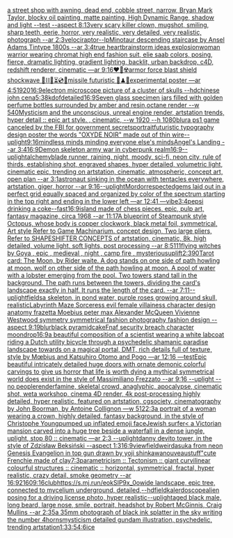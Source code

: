 [a street shop with awning, dead end, cobble street, narrow, Bryan Mark Taylor, blocky oil painting, matte painting, High Dynamic Range, shadow and light --test --aspect 8:13](https://www.ebank.nz/aiartgenerator?category=a%2520street%2520shop%2520with%2520awning%2C%2520dead%2520end%2C%2520cobble%2520street%2C%2520narrow%2C%2520Bryan%2520Mark%2520Taylor%2C%2520blocky%2520oil%2520painting%2C%2520matte%2520painting%2C%2520High%2520Dynamic%2520Range%2C%2520shadow%2520and%2520light%2520--test%2520--aspect%25208%3A13)[very scary killer clown, mugshot, smiling, sharp teeth, eerie, horror, very realistic, very detailed, very realistic, photograph --ar 2:3](https://www.ebank.nz/aiartgenerator?category=very%2520scary%2520killer%2520clown%2C%2520mugshot%2C%2520smiling%2C%2520sharp%2520teeth%2C%2520eerie%2C%2520horror%2C%2520very%2520realistic%2C%2520very%2520detailed%2C%2520very%2520realistic%2C%2520photograph%2520--ar%25202%3A3)[velociraptor](https://www.ebank.nz/aiartgenerator?category=velociraptor)[--lp](https://www.ebank.nz/aiartgenerator?category=--lp)[Minotaur descending staircase by Ansel Adams Tintype 1800s --ar 3:4](https://www.ebank.nz/aiartgenerator?category=Minotaur%2520descending%2520staircase%2520by%2520Ansel%2520Adams%2520Tintype%25201800s%2520--ar%25203%3A4)[true heart](https://www.ebank.nz/aiartgenerator?category=true%2520heart)[brainstorm ideas explosion](https://www.ebank.nz/aiartgenerator?category=brainstorm%2520ideas%2520explosion)[woman warrior wearing chromat high end fashion suit, elie saab colors, posing, fierce, dramatic lighting, gradient lighting, backlit, urban backdrop, c4D, redshift renderer, cinematic —ar 9:16](https://www.ebank.nz/aiartgenerator?category=woman%2520warrior%2520wearing%2520chromat%2520high%2520end%2520fashion%2520suit%2C%2520elie%2520saab%2520colors%2C%2520posing%2C%2520fierce%2C%2520dramatic%2520lighting%2C%2520gradient%2520lighting%2C%2520backlit%2C%2520urban%2520backdrop%2C%2520c4D%2C%2520redshift%2520renderer%2C%2520cinematic%2520%E2%80%94ar%25209%3A16)[❤️‍🔥☢️armor force blast shield shockwave 🧪⛓🧨⏳💿🚧missile futuristic 🧩♟🎼experimental poster —ar 4:5](https://www.ebank.nz/aiartgenerator?category=%E2%9D%A4%EF%B8%8F%E2%80%8D%F0%9F%94%A5%E2%98%A2%EF%B8%8Farmor%2520force%2520blast%2520shield%2520shockwave%2520%F0%9F%A7%AA%E2%9B%93%F0%9F%A7%A8%E2%8F%B3%F0%9F%92%BF%F0%9F%9A%A7missile%2520futuristic%2520%F0%9F%A7%A9%E2%99%9F%F0%9F%8E%BCexperimental%2520poster%2520%E2%80%94ar%25204%3A5)[1920](https://www.ebank.nz/aiartgenerator?category=1920)[16:9](https://www.ebank.nz/aiartgenerator?category=16%3A9)[electron microscope picture of a cluster of skulls --hd](https://www.ebank.nz/aiartgenerator?category=electron%2520microscope%2520picture%2520of%2520a%2520cluster%2520of%2520skulls%2520--hd)[chinese john cena](https://www.ebank.nz/aiartgenerator?category=chinese%2520john%2520cena)[5:3](https://www.ebank.nz/aiartgenerator?category=5%3A3)[8k](https://www.ebank.nz/aiartgenerator?category=8k)[dof](https://www.ebank.nz/aiartgenerator?category=dof)[detailed](https://www.ebank.nz/aiartgenerator?category=detailed)[16:9](https://www.ebank.nz/aiartgenerator?category=16%3A9)[Seven glass specimen jars filled with golden perfume bottles surrounded by amber and resin,octane render --w 540](https://www.ebank.nz/aiartgenerator?category=Seven%2520glass%2520specimen%2520jars%2520filled%2520with%2520golden%2520perfume%2520bottles%2520surrounded%2520by%2520amber%2520and%2520resin%2Coctane%2520render%2520--w%2520540)[Mysticism and the unconscious, unreal engine render, artstation trends, hyper detail :: epic art style. , cinematic, --w 1920 --h 1080](https://www.ebank.nz/aiartgenerator?category=Mysticism%2520and%2520the%2520unconscious%2C%2520unreal%2520engine%2520render%2C%2520artstation%2520trends%2C%2520hyper%2520detail%2520%3A%3A%2520epic%2520art%2520style.%2520%2C%2520cinematic%2C%2520--w%25201920%2520--h%25201080)[blur](https://www.ebank.nz/aiartgenerator?category=blur)[a ps1 game canceled by the FBI for government secrets](https://www.ebank.nz/aiartgenerator?category=a%2520ps1%2520game%2520canceled%2520by%2520the%2520FBI%2520for%2520government%2520secrets)[portrait](https://www.ebank.nz/aiartgenerator?category=portrait)[futuristic  typography design poster the words "OXYDE NOIR" made out of thin wire](https://www.ebank.nz/aiartgenerator?category=futuristic%2520%2520typography%2520design%2520poster%2520the%2520words%2520%22OXYDE%2520NOIR%22%2520made%2520out%2520of%2520thin%2520wire)[--uplight](https://www.ebank.nz/aiartgenerator?category=--uplight)[9:16](https://www.ebank.nz/aiartgenerator?category=9%3A16)[mindless minds minding everyone else's minds](https://www.ebank.nz/aiartgenerator?category=mindless%2520minds%2520minding%2520everyone%2520else%27s%2520minds)[Angel's Landing --ar 3:4](https://www.ebank.nz/aiartgenerator?category=Angel%27s%2520Landing%2520--ar%25203%3A4)[16:9](https://www.ebank.nz/aiartgenerator?category=16%3A9)[Demon skeleton army war in cyberpunk realm](https://www.ebank.nz/aiartgenerator?category=Demon%2520skeleton%2520army%2520war%2520in%2520cyberpunk%2520realm)[16:9](https://www.ebank.nz/aiartgenerator?category=16%3A9)[--uplight](https://www.ebank.nz/aiartgenerator?category=--uplight)[alchemy](https://www.ebank.nz/aiartgenerator?category=alchemy)[blade runner, raining, night, moody, sci-fi, neon city, rule of thirds, establishing shot, engraved shapes, hyper detailed, volumetric light, cinematic epic, trending on artstation, cinematic, atmospheric, concept art, open plan --ar 3:1](https://www.ebank.nz/aiartgenerator?category=blade%2520runner%2C%2520raining%2C%2520night%2C%2520moody%2C%2520sci-fi%2C%2520neon%2520city%2C%2520rule%2520of%2520thirds%2C%2520establishing%2520shot%2C%2520engraved%2520shapes%2C%2520hyper%2520detailed%2C%2520volumetric%2520light%2C%2520cinematic%2520epic%2C%2520trending%2520on%2520artstation%2C%2520cinematic%2C%2520atmospheric%2C%2520concept%2520art%2C%2520open%2520plan%2520--ar%25203%3A1)[astronaut sinking in the ocean with tentacles everywhere, artstation, giger, horror --ar 9:16](https://www.ebank.nz/aiartgenerator?category=astronaut%2520sinking%2520in%2520the%2520ocean%2520with%2520tentacles%2520everywhere%2C%2520artstation%2C%2520giger%2C%2520horror%2520--ar%25209%3A16)[--uplight](https://www.ebank.nz/aiartgenerator?category=--uplight)[Mordor](https://www.ebank.nz/aiartgenerator?category=Mordor)[respected](https://www.ebank.nz/aiartgenerator?category=respected)[gems laid out in a perfect grid equally spaced and organized by color of the spectrum starting in the top right and ending in the lower left —ar 12:41 —vibe](https://www.ebank.nz/aiartgenerator?category=gems%2520laid%2520out%2520in%2520a%2520perfect%2520grid%2520equally%2520spaced%2520and%2520organized%2520by%2520color%2520of%2520the%2520spectrum%2520starting%2520in%2520the%2520top%2520right%2520and%2520ending%2520in%2520the%2520lower%2520left%2520%E2%80%94ar%252012%3A41%2520%E2%80%94vibe)[3:4](https://www.ebank.nz/aiartgenerator?category=3%3A4)[pepsi drinking a coke](https://www.ebank.nz/aiartgenerator?category=pepsi%2520drinking%2520a%2520coke)[--fast](https://www.ebank.nz/aiartgenerator?category=--fast)[16:9](https://www.ebank.nz/aiartgenerator?category=16%3A9)[island made of chess pieces, epic, pulp art, fantasy magazine, circa 1968 --ar 11:17](https://www.ebank.nz/aiartgenerator?category=island%2520made%2520of%2520chess%2520pieces%2C%2520epic%2C%2520pulp%2520art%2C%2520fantasy%2520magazine%2C%2520circa%25201968%2520--ar%252011%3A17)[A blueprint of Steampunk style Octopus,   whose body is copper clockwork, black metal foil, symmetrical, Art style Refer to Game Machinarium.  concept design, Two large pliers, Refer to SHAPESHIFTER CONCEPTS  of artstation, cinematic,  8k, high detailed,  volume light,  soft lights,  post processing    --ar 8:5](https://www.ebank.nz/aiartgenerator?category=A%2520blueprint%2520of%2520Steampunk%2520style%2520Octopus%2C%2520%2520%2520whose%2520body%2520is%2520copper%2520clockwork%2C%2520black%2520metal%2520foil%2C%2520symmetrical%2C%2520Art%2520style%2520Refer%2520to%2520Game%2520Machinarium.%2520%2520concept%2520design%2C%2520Two%2520large%2520pliers%2C%2520Refer%2520to%2520SHAPESHIFTER%2520CONCEPTS%2520%2520of%2520artstation%2C%2520cinematic%2C%2520%25208k%2C%2520high%2520detailed%2C%2520%2520volume%2520light%2C%2520%2520soft%2520lights%2C%2520%2520post%2520processing%2520%2520%2520%2520--ar%25208%3A5)[111](https://www.ebank.nz/aiartgenerator?category=111)[flying witches by Goya , epic , medieval , night , camp fire , mysterious](https://www.ebank.nz/aiartgenerator?category=flying%2520witches%2520by%2520Goya%2520%2C%2520epic%2520%2C%2520medieval%2520%2C%2520night%2520%2C%2520camp%2520fire%2520%2C%2520mysterious)[uplift](https://www.ebank.nz/aiartgenerator?category=uplift)[2:3](https://www.ebank.nz/aiartgenerator?category=2%3A3)[90](https://www.ebank.nz/aiartgenerator?category=90)[Tarot card: The Moon, by Rider waite. A dog stands on one side of path howling at moon. wolf on other side of the path howling at moon. A pool of water with a lobster emerging from the pool. Two towers stand tall in the background. The path runs between the towers, dividing the card's landscape exactly in half. It runs the length of the card. --ar 7:11](https://www.ebank.nz/aiartgenerator?category=Tarot%2520card%3A%2520The%2520Moon%2C%2520by%2520Rider%2520waite.%2520A%2520dog%2520stands%2520on%2520one%2520side%2520of%2520path%2520howling%2520at%2520moon.%2520wolf%2520on%2520other%2520side%2520of%2520the%2520path%2520howling%2520at%2520moon.%2520A%2520pool%2520of%2520water%2520with%2520a%2520lobster%2520emerging%2520from%2520the%2520pool.%2520Two%2520towers%2520stand%2520tall%2520in%2520the%2520background.%2520The%2520path%2520runs%2520between%2520the%2520towers%2C%2520dividing%2520the%2520card%27s%2520landscape%2520exactly%2520in%2520half.%2520It%2520runs%2520the%2520length%2520of%2520the%2520card.%2520--ar%25207%3A11)[--uplight](https://www.ebank.nz/aiartgenerator?category=--uplight)[fields](https://www.ebank.nz/aiartgenerator?category=fields)[a skeleton, in pond water, purple roses growing around skull, realistic](https://www.ebank.nz/aiartgenerator?category=a%2520skeleton%2C%2520in%2520pond%2520water%2C%2520purple%2520roses%2520growing%2520around%2520skull%2C%2520realistic)[Labyrinth Maze Sorceress evil female villainess character design anatomy frazetta Moebius peter max Alexander McQueen Vivienne  Westwood symmetry symmetrical fashion photography   fashion design --aspect 9:19](https://www.ebank.nz/aiartgenerator?category=Labyrinth%2520Maze%2520Sorceress%2520evil%2520female%2520villainess%2520character%2520design%2520anatomy%2520frazetta%2520Moebius%2520peter%2520max%2520Alexander%2520McQueen%2520Vivienne%2520%2520Westwood%2520symmetry%2520symmetrical%2520fashion%2520photography%2520%2520%2520fashion%2520design%2520--aspect%25209%3A19)[blur](https://www.ebank.nz/aiartgenerator?category=blur)[black pyramid](https://www.ebank.nz/aiartgenerator?category=black%2520pyramid)[cake](https://www.ebank.nz/aiartgenerator?category=cake)[Fnaf security breach character moondrop](https://www.ebank.nz/aiartgenerator?category=Fnaf%2520security%2520breach%2520character%2520moondrop)[16:9](https://www.ebank.nz/aiartgenerator?category=16%3A9)[a beautiful composition of a scientist wearing a white labcoat riding a Dutch utility bicycle through a psychedelic shamanic paradise landscape towards on a magical portal, DMT,  rich details full of texture, style by Mœbius and Katsuhiro Otomo and Pogo —ar 12:16 —test](https://www.ebank.nz/aiartgenerator?category=a%2520beautiful%2520composition%2520of%2520a%2520scientist%2520wearing%2520a%2520white%2520labcoat%2520riding%2520a%2520Dutch%2520utility%2520bicycle%2520through%2520a%2520psychedelic%2520shamanic%2520paradise%2520landscape%2520towards%2520on%2520a%2520magical%2520portal%2C%2520DMT%2C%2520%2520rich%2520details%2520full%2520of%2520texture%2C%2520style%2520by%2520M%C5%93bius%2520and%2520Katsuhiro%2520Otomo%2520and%2520Pogo%2520%E2%80%94ar%252012%3A16%2520%E2%80%94test)[Epic beautiful intricately detailed huge doors with ornate demonic colorful carvings to give us horror that life is worth dying a mythical symmetrical world does exist in the style of Massimiliano Frezzato --ar 9:16 --uplight --no people](https://www.ebank.nz/aiartgenerator?category=Epic%2520beautiful%2520intricately%2520detailed%2520huge%2520doors%2520with%2520ornate%2520demonic%2520colorful%2520carvings%2520to%2520give%2520us%2520horror%2520that%2520life%2520is%2520worth%2520dying%2520a%2520mythical%2520symmetrical%2520world%2520does%2520exist%2520in%2520the%2520style%2520of%2520Massimiliano%2520Frezzato%2520--ar%25209%3A16%2520--uplight%2520--no%2520people)[render](https://www.ebank.nz/aiartgenerator?category=render)[famine, skeletal crowd, anaglyphic, apocalypse, cinematic shot, weta workshop, cinema 4D render, 4k post-processing highly detailed, hyper realistic, featured on artstation, cgsociety, cinematography by John Boorman, by Antoine Collignon —w 512](https://www.ebank.nz/aiartgenerator?category=famine%2C%2520skeletal%2520crowd%2C%2520anaglyphic%2C%2520apocalypse%2C%2520cinematic%2520shot%2C%2520weta%2520workshop%2C%2520cinema%25204D%2520render%2C%25204k%2520post-processing%2520highly%2520detailed%2C%2520hyper%2520realistic%2C%2520featured%2520on%2520artstation%2C%2520cgsociety%2C%2520cinematography%2520by%2520John%2520Boorman%2C%2520by%2520Antoine%2520Collignon%2520%E2%80%94w%2520512)[2:3](https://www.ebank.nz/aiartgenerator?category=2%3A3)[a portrait of a woman wearing a crown, highly detailed, fantasy background, in the style of Christophe Young](https://www.ebank.nz/aiartgenerator?category=a%2520portrait%2520of%2520a%2520woman%2520wearing%2520a%2520crown%2C%2520highly%2520detailed%2C%2520fantasy%2520background%2C%2520in%2520the%2520style%2520of%2520Christophe%2520Young)[pumped up inflated emoji face](https://www.ebank.nz/aiartgenerator?category=pumped%2520up%2520inflated%2520emoji%2520face)[Jewish surfer](https://www.ebank.nz/aiartgenerator?category=Jewish%2520surfer)[< a Victorian mansion carved into a huge tree beside a waterfall in a dense jungle, uplight, stop 80 :: cinematic —ar 2:3 --uplight](https://www.ebank.nz/aiartgenerator?category=%3C%2520a%2520Victorian%2520mansion%2520carved%2520into%2520a%2520huge%2520tree%2520beside%2520a%2520waterfall%2520in%2520a%2520dense%2520jungle%2C%2520uplight%2C%2520stop%252080%2520%3A%3A%2520cinematic%2520%E2%80%94ar%25202%3A3%2520--uplight)[danny devito tower, in the style of Zdzisław Beksiński --aspect 1:3](https://www.ebank.nz/aiartgenerator?category=danny%2520devito%2520tower%2C%2520in%2520the%2520style%2520of%2520Zdzis%C5%82aw%2520Beksi%C5%84ski%2520--aspect%25201%3A3)[16:9](https://www.ebank.nz/aiartgenerator?category=16%3A9)[view](https://www.ebank.nz/aiartgenerator?category=view)[field](https://www.ebank.nz/aiartgenerator?category=field)[weird](https://www.ebank.nz/aiartgenerator?category=weird)[asuka from neon Genesis Evangelion in top gun drawn by yoji shinkawa](https://www.ebank.nz/aiartgenerator?category=asuka%2520from%2520neon%2520Genesis%2520Evangelion%2520in%2520top%2520gun%2520drawn%2520by%2520yoji%2520shinkawa)[nouveau](https://www.ebank.nz/aiartgenerator?category=nouveau)[stuff"](https://www.ebank.nz/aiartgenerator?category=stuff%22)[cute Frenchie,made of clay](https://www.ebank.nz/aiartgenerator?category=cute%2520Frenchie%2Cmade%2520of%2520clay)[7:3](https://www.ebank.nz/aiartgenerator?category=7%3A3)[parametricism :: Tectonism :: giant curvilinear colourful structures :: cinematic :: horizontal, symmetrical, fractal, hyper realistic, crazy detail, smoke geometry --ar 16:9](https://www.ebank.nz/aiartgenerator?category=parametricism%2520%3A%3A%2520Tectonism%2520%3A%3A%2520giant%2520curvilinear%2520colourful%2520structures%2520%3A%3A%2520cinematic%2520%3A%3A%2520horizontal%2C%2520symmetrical%2C%2520fractal%2C%2520hyper%2520realistic%2C%2520crazy%2520detail%2C%2520smoke%2520geometry%2520--ar%252016%3A9)[2160](https://www.ebank.nz/aiartgenerator?category=2160)[9:16](https://www.ebank.nz/aiartgenerator?category=9%3A16)[club](https://www.ebank.nz/aiartgenerator?category=club)[<https://s.mj.run/eokSIP9x_0o>](https://www.ebank.nz/aiartgenerator?category=%3Chttps%3A//s.mj.run/eokSIP9x_0o%3E)[wide landscape, epic tree, connected to mycelium underground, detailed,](https://www.ebank.nz/aiartgenerator?category=wide%2520landscape%2C%2520epic%2520tree%2C%2520connected%2520to%2520mycelium%2520underground%2C%2520detailed%2C)[--hd](https://www.ebank.nz/aiartgenerator?category=--hd)[field](https://www.ebank.nz/aiartgenerator?category=field)[kalerdoscope](https://www.ebank.nz/aiartgenerator?category=kalerdoscope)[](https://www.ebank.nz/aiartgenerator?category=)[alien posing for a driving license photo, hyper realistic](https://www.ebank.nz/aiartgenerator?category=alien%2520posing%2520for%2520a%2520driving%2520license%2520photo%2C%2520hyper%2520realistic)[--uplight](https://www.ebank.nz/aiartgenerator?category=--uplight)[aged black male, long beard, large nose, smile, portrait, headshot by Robert McGinnis, Craig Mullins --ar 2:3](https://www.ebank.nz/aiartgenerator?category=aged%2520black%2520male%2C%2520long%2520beard%2C%2520large%2520nose%2C%2520smile%2C%2520portrait%2C%2520headshot%2520by%2520Robert%2520McGinnis%2C%2520Craig%2520Mullins%2520--ar%25202%3A3)[5](https://www.ebank.nz/aiartgenerator?category=5)[a 35mm photograph of black ink splatter in the sky writing the number 4](https://www.ebank.nz/aiartgenerator?category=a%252035mm%2520photograph%2520of%2520black%2520ink%2520splatter%2520in%2520the%2520sky%2520writing%2520the%2520number%25204)[horns](https://www.ebank.nz/aiartgenerator?category=horns)[mysticism detailed gundam illustration, psychedelic, trending artstation](https://www.ebank.nz/aiartgenerator?category=mysticism%2520detailed%2520gundam%2520illustration%2C%2520psychedelic%2C%2520trending%2520artstation)[1:3](https://www.ebank.nz/aiartgenerator?category=1%3A3)[3:5](https://www.ebank.nz/aiartgenerator?category=3%3A5)[4:6](https://www.ebank.nz/aiartgenerator?category=4%3A6)[ice](https://www.ebank.nz/aiartgenerator?category=ice)